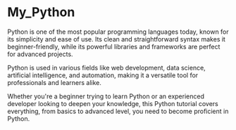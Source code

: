 # My_Python
Python is one of the most popular programming languages today, known for its simplicity and ease of use. Its clean and straightforward syntax makes it beginner-friendly, while its powerful libraries and frameworks are perfect for advanced projects.

Python is used in various fields like web development, data science, artificial intelligence, and automation, making it a versatile tool for professionals and learners alike.

Whether you're a beginner trying to learn Python or an experienced developer looking to deepen your knowledge, this Python tutorial covers everything, from basics to advanced level, you need to become proficient in Python.
